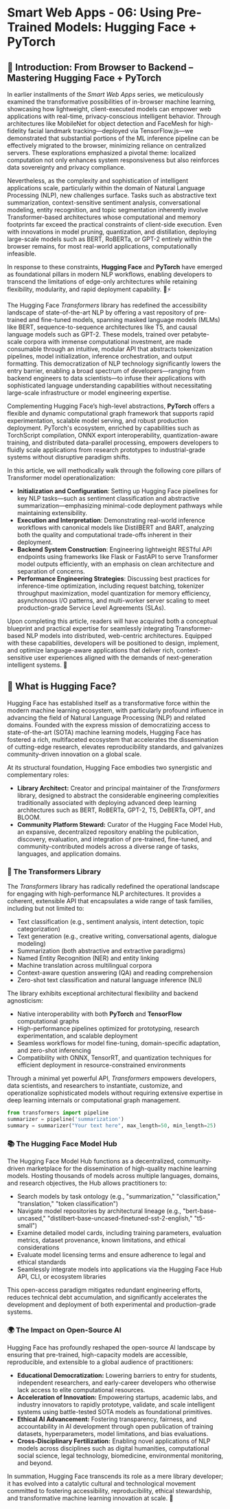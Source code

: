 # Smart Web Apps - 06: Using Pre-Trained Models: Hugging Face + PyTorch

## 🚀 Introduction: From Browser to Backend – Mastering Hugging Face + PyTorch

In earlier installments of the _Smart Web Apps_ series, we meticulously examined the transformative possibilities of in-browser machine learning, showcasing how lightweight, client-executed models can empower web applications with real-time, privacy-conscious intelligent behavior. Through architectures like MobileNet for object detection and FaceMesh for high-fidelity facial landmark tracking—deployed via TensorFlow.js—we demonstrated that substantial portions of the ML inference pipeline can be effectively migrated to the browser, minimizing reliance on centralized servers. These explorations emphasized a pivotal theme: localized computation not only enhances system responsiveness but also reinforces data sovereignty and privacy compliance.

Nevertheless, as the complexity and sophistication of intelligent applications scale, particularly within the domain of Natural Language Processing (NLP), new challenges surface. Tasks such as abstractive text summarization, context-sensitive sentiment analysis, conversational modeling, entity recognition, and topic segmentation inherently involve Transformer-based architectures whose computational and memory footprints far exceed the practical constraints of client-side execution. Even with innovations in model pruning, quantization, and distillation, deploying large-scale models such as BERT, RoBERTa, or GPT-2 entirely within the browser remains, for most real-world applications, computationally infeasible.

In response to these constraints, **Hugging Face** and **PyTorch** have emerged as foundational pillars in modern NLP workflows, enabling developers to transcend the limitations of edge-only architectures while retaining flexibility, modularity, and rapid deployment capability. 🤗⚡

The Hugging Face _Transformers_ library has redefined the accessibility landscape of state-of-the-art NLP by offering a vast repository of pre-trained and fine-tuned models, spanning masked language models (MLMs) like BERT, sequence-to-sequence architectures like T5, and causal language models such as GPT-2. These models, trained over petabyte-scale corpora with immense computational investment, are made consumable through an intuitive, modular API that abstracts tokenization pipelines, model initialization, inference orchestration, and output formatting. This democratization of NLP technology significantly lowers the entry barrier, enabling a broad spectrum of developers—ranging from backend engineers to data scientists—to infuse their applications with sophisticated language understanding capabilities without necessitating large-scale infrastructure or model engineering expertise.

Complementing Hugging Face’s high-level abstractions, **PyTorch** offers a flexible and dynamic computational graph framework that supports rapid experimentation, scalable model serving, and robust production deployment. PyTorch's ecosystem, enriched by capabilities such as TorchScript compilation, ONNX export interoperability, quantization-aware training, and distributed data-parallel processing, empowers developers to fluidly scale applications from research prototypes to industrial-grade systems without disruptive paradigm shifts.

In this article, we will methodically walk through the following core pillars of Transformer model operationalization:

- **Initialization and Configuration**: Setting up Hugging Face pipelines for key NLP tasks—such as sentiment classification and abstractive summarization—emphasizing minimal-code deployment pathways while maintaining extensibility.
- **Execution and Interpretation**: Demonstrating real-world inference workflows with canonical models like DistilBERT and BART, analyzing both the quality and computational trade-offs inherent in their deployment.
- **Backend System Construction**: Engineering lightweight RESTful API endpoints using frameworks like Flask or FastAPI to serve Transformer model outputs efficiently, with an emphasis on clean architecture and separation of concerns.
- **Performance Engineering Strategies**: Discussing best practices for inference-time optimization, including request batching, tokenizer throughput maximization, model quantization for memory efficiency, asynchronous I/O patterns, and multi-worker server scaling to meet production-grade Service Level Agreements (SLAs).

Upon completing this article, readers will have acquired both a conceptual blueprint and practical expertise for seamlessly integrating Transformer-based NLP models into distributed, web-centric architectures. Equipped with these capabilities, developers will be positioned to design, implement, and optimize language-aware applications that deliver rich, context-sensitive user experiences aligned with the demands of next-generation intelligent systems. 🌟

## 🤗 What is Hugging Face?

Hugging Face has established itself as a transformative force within the modern machine learning ecosystem, with particularly profound influence in advancing the field of Natural Language Processing (NLP) and related domains. Founded with the express mission of democratizing access to state-of-the-art (SOTA) machine learning models, Hugging Face has fostered a rich, multifaceted ecosystem that accelerates the dissemination of cutting-edge research, elevates reproducibility standards, and galvanizes community-driven innovation on a global scale.

At its structural foundation, Hugging Face embodies two synergistic and complementary roles:

- **Library Architect:** Creator and principal maintainer of the _Transformers_ library, designed to abstract the considerable engineering complexities traditionally associated with deploying advanced deep learning architectures such as BERT, RoBERTa, GPT-2, T5, DeBERTa, OPT, and BLOOM.
- **Community Platform Steward:** Curator of the Hugging Face Model Hub, an expansive, decentralized repository enabling the publication, discovery, evaluation, and integration of pre-trained, fine-tuned, and community-contributed models across a diverse range of tasks, languages, and application domains.

### 🤖 The Transformers Library

The _Transformers_ library has radically redefined the operational landscape for engaging with high-performance NLP architectures. It provides a coherent, extensible API that encapsulates a wide range of task families, including but not limited to:

- Text classification (e.g., sentiment analysis, intent detection, topic categorization)
- Text generation (e.g., creative writing, conversational agents, dialogue modeling)
- Summarization (both abstractive and extractive paradigms)
- Named Entity Recognition (NER) and entity linking
- Machine translation across multilingual corpora
- Context-aware question answering (QA) and reading comprehension
- Zero-shot text classification and natural language inference (NLI)

The library exhibits exceptional architectural flexibility and backend agnosticism:

- Native interoperability with both **PyTorch** and **TensorFlow** computational graphs
- High-performance pipelines optimized for prototyping, research experimentation, and scalable deployment
- Seamless workflows for model fine-tuning, domain-specific adaptation, and zero-shot inferencing
- Compatibility with ONNX, TensorRT, and quantization techniques for efficient deployment in resource-constrained environments

Through a minimal yet powerful API, _Transformers_ empowers developers, data scientists, and researchers to instantiate, customize, and operationalize sophisticated models without requiring extensive expertise in deep learning internals or computational graph management.

```python
from transformers import pipeline
summarizer = pipeline('summarization')
summary = summarizer("Your text here", max_length=50, min_length=25)
```

### 📚 The Hugging Face Model Hub

The Hugging Face Model Hub functions as a decentralized, community-driven marketplace for the dissemination of high-quality machine learning models. Hosting thousands of models across multiple languages, domains, and research objectives, the Hub allows practitioners to:

- Search models by task ontology (e.g., "summarization," "classification," "translation," "token classification")
- Navigate model repositories by architectural lineage (e.g., "bert-base-uncased," "distilbert-base-uncased-finetuned-sst-2-english," "t5-small")
- Examine detailed model cards, including training parameters, evaluation metrics, dataset provenance, known limitations, and ethical considerations
- Evaluate model licensing terms and ensure adherence to legal and ethical standards
- Seamlessly integrate models into applications via the Hugging Face Hub API, CLI, or ecosystem libraries

This open-access paradigm mitigates redundant engineering efforts, reduces technical debt accumulation, and significantly accelerates the development and deployment of both experimental and production-grade systems.

### 🌍 The Impact on Open-Source AI

Hugging Face has profoundly reshaped the open-source AI landscape by ensuring that pre-trained, high-capacity models are accessible, reproducible, and extensible to a global audience of practitioners:

- **Educational Democratization:** Lowering barriers to entry for students, independent researchers, and early-career developers who otherwise lack access to elite computational resources.
- **Acceleration of Innovation:** Empowering startups, academic labs, and industry innovators to rapidly prototype, validate, and scale intelligent systems using battle-tested SOTA models as foundational primitives.
- **Ethical AI Advancement:** Fostering transparency, fairness, and accountability in AI development through open publication of training datasets, hyperparameters, model limitations, and bias evaluations.
- **Cross-Disciplinary Fertilization:** Enabling novel applications of NLP models across disciplines such as digital humanities, computational social science, legal technology, biomedicine, environmental monitoring, and beyond.

In summation, Hugging Face transcends its role as a mere library developer; it has evolved into a catalytic cultural and technological movement committed to fostering accessibility, reproducibility, ethical stewardship, and transformative machine learning innovation at scale. 🚀
